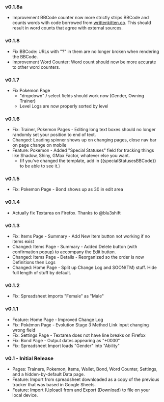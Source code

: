 ### v0.1.8a
- Improvement BBCode counter now more strictly strips BBCode and counts words with code borrowed from [writtenkitten.co]().
This should result in word counts that agree with external sources.

### v0.1.8
- Fix BBCode: URLs with "?" in them are no longer broken when rendering the BBCode.
- Improvement Word Counter: Word count should now be more accurate to other word counters.

### v0.1.7
- Fix Pokemon Page
  - "dropdown" / select fields should work now (Gender, Owning Trainer)
  - Level Logs are now properly sorted by level

### v0.1.6
- Fix: Trainer, Pokemon Pages - Editing long text boxes should no longer randomly set your position to end of text.
- Changed: Loading spinner shows up on changing pages, close nav bar on page change on mobile
- Feature: Pokemon - Added "Special Statuses" field for tracking things like Shadow, Shiny, GMax Factor, whatever else you want.
  - (If you've changed the template, add in {{specialStatusesBBCode}} to be able to see it.)

### v0.1.5
- Fix: Pokemon Page - Bond shows up as 30 in edit area

### v0.1.4
- Actually fix Textarea on Firefox. Thanks to @blu3shift

### v0.1.3
- Fix: Items Page - Summary - Add New Item button not working if no items exist
- Changed: Items Page - Summary - Added Delete button (with confirmation popup) to accompany the Edit button.
- Changed: Items Page - Details - Reorganized so the order is now Definitions then Logs
- Changed: Home Page - Split up Change Log and SOON(TM) stuff. Hide full length of stuff by default.

### v0.1.2
- Fix: Spreadsheet imports "Female" as "Male"

### v0.1.1
- Feature: Home Page - Improved Change Log
- Fix: Pokémon Page - Evolution Stage 3 Method Link input changing wrong field
- Fix: Settings Page - Textarea does not have line breaks on Firefox
- Fix: Bond Page - Output dates appearing as "+0000"
- Fix: Spreadsheet Import loads "Gender" into "Ability" 

### v0.1 - Initial Release
- Pages: Trainers, Pokemon, Items, Wallet, Bond, Word Counter, Settings, and a hidden-by-default Data page.
- Feature: Import from spreadsheet downloaded as a copy of the previous tracker that was based in Google Sheets.
- Feature: Import (Upload) from and Export (Download) to file on your local device.
